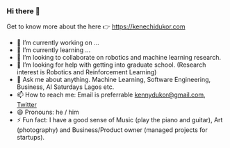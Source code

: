 ### Hi there 👋

Get to know more about the here 👉 https://kenechidukor.com

<!--
**kennydukor/kennydukor** is a ✨ _special_ ✨ repository because its `README.md` (this file) appears on your GitHub profile.

Here are some ideas to get you started:-->

- 🔭 I’m currently working on ...
- 🌱 I’m currently learning ...
- 👯 I’m looking to collaborate on robotics and machine learning research.
- 🤔 I’m looking for help with getting into graduate school. (Research interest is Robotics and Reinforcement Learning)
- 💬 Ask me about anything. Machine Learning, Software Engineering, Business, AI Saturdays Lagos etc.
- 📫 How to reach me: Email is preferrable kennydukor@gmail.com, [Twitter](https://twitter.com/kennydukor)
- 😄 Pronouns: he / him
- ⚡ Fun fact: I have a good sense of Music (play the piano and guitar), Art (photography) and Business/Product owner (managed projects for startups).

